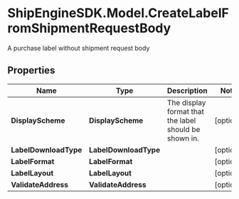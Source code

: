 # ShipEngineSDK.Model.CreateLabelFromShipmentRequestBody
A purchase label without shipment request body

## Properties

Name | Type | Description | Notes
------------ | ------------- | ------------- | -------------
**DisplayScheme** | **DisplayScheme** | The display format that the label should be shown in. | [optional] 
**LabelDownloadType** | **LabelDownloadType** |  | [optional] 
**LabelFormat** | **LabelFormat** |  | [optional] 
**LabelLayout** | **LabelLayout** |  | [optional] 
**ValidateAddress** | **ValidateAddress** |  | [optional] 

